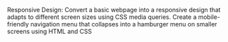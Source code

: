 Responsive Design:
Convert a basic webpage into a
responsive design that adapts to
different screen sizes using CSS media
queries.
Create a mobile-friendly navigation
menu that collapses into a hamburger
menu on smaller screens using HTML
and CSS
